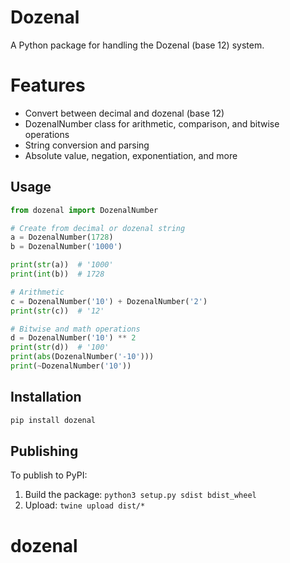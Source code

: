 # Dozenal

A Python package for handling the Dozenal (base 12) system.

# Features
- Convert between decimal and dozenal (base 12)
- DozenalNumber class for arithmetic, comparison, and bitwise operations
- String conversion and parsing
- Absolute value, negation, exponentiation, and more

## Usage
```python
from dozenal import DozenalNumber

# Create from decimal or dozenal string
a = DozenalNumber(1728)
b = DozenalNumber('1000')

print(str(a))  # '1000'
print(int(b))  # 1728

# Arithmetic
c = DozenalNumber('10') + DozenalNumber('2')
print(str(c))  # '12'

# Bitwise and math operations
d = DozenalNumber('10') ** 2
print(str(d))  # '100'
print(abs(DozenalNumber('-10')))
print(~DozenalNumber('10'))
```

## Installation
```sh
pip install dozenal
```

## Publishing
To publish to PyPI:
1. Build the package: `python3 setup.py sdist bdist_wheel`
2. Upload: `twine upload dist/*`
# dozenal
